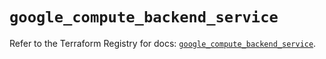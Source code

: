 # `google_compute_backend_service`

Refer to the Terraform Registry for docs: [`google_compute_backend_service`](https://registry.terraform.io/providers/hashicorp/google/6.40.0/docs/resources/compute_backend_service).
